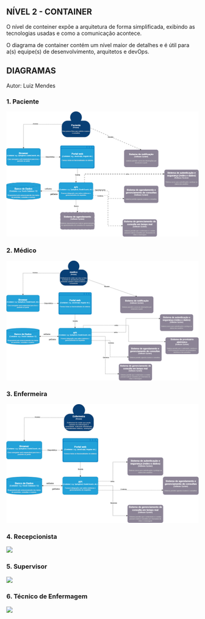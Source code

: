 ## NÍVEL 2 - CONTAINER

O nível de conteiner expõe a arquitetura de forma simplificada, exibindo as tecnologias usadas e como a comunicação acontece.

O diagrama de container contém um nível maior de detalhes e é útil para a(s) equipe(s) de desenvolvimento, arquitetos e devOps.

## DIAGRAMAS

Autor: Luiz Mendes

### 1. Paciente

![](images/container_diagram1.png)

### 2. Médico

![](images/container_diagram2.png)

### 3. Enfermeira

![](images/container_diagram3.png)

### 4. Recepcionista

![](images/container_diagram4.png)

### 5. Supervisor

![](images/container_diagram5.png)

### 6. Técnico de Enfermagem

![](images/container_diagram6.png)
